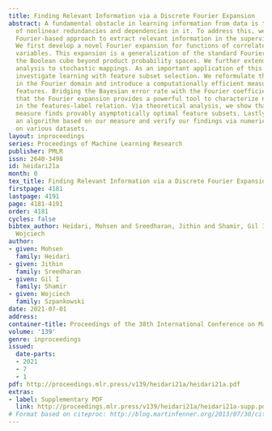 ```yaml
---
title: Finding Relevant Information via a Discrete Fourier Expansion
abstract: A fundamental obstacle in learning information from data is the presence
  of nonlinear redundancies and dependencies in it. To address this, we propose a
  Fourier-based approach to extract relevant information in the supervised setting.
  We first develop a novel Fourier expansion for functions of correlated binary random
  variables. This expansion is a generalization of the standard Fourier analysis on
  the Boolean cube beyond product probability spaces. We further extend our Fourier
  analysis to stochastic mappings. As an important application of this analysis, we
  investigate learning with feature subset selection. We reformulate this problem
  in the Fourier domain and introduce a computationally efficient measure for selecting
  features. Bridging the Bayesian error rate with the Fourier coefficients, we demonstrate
  that the Fourier expansion provides a powerful tool to characterize nonlinear dependencies
  in the features-label relation. Via theoretical analysis, we show that our proposed
  measure finds provably asymptotically optimal feature subsets. Lastly, we present
  an algorithm based on our measure and verify our findings via numerical experiments
  on various datasets.
layout: inproceedings
series: Proceedings of Machine Learning Research
publisher: PMLR
issn: 2640-3498
id: heidari21a
month: 0
tex_title: Finding Relevant Information via a Discrete Fourier Expansion
firstpage: 4181
lastpage: 4191
page: 4181-4191
order: 4181
cycles: false
bibtex_author: Heidari, Mohsen and Sreedharan, Jithin and Shamir, Gil I and Szpankowski,
  Wojciech
author:
- given: Mohsen
  family: Heidari
- given: Jithin
  family: Sreedharan
- given: Gil I
  family: Shamir
- given: Wojciech
  family: Szpankowski
date: 2021-07-01
address:
container-title: Proceedings of the 38th International Conference on Machine Learning
volume: '139'
genre: inproceedings
issued:
  date-parts:
  - 2021
  - 7
  - 1
pdf: http://proceedings.mlr.press/v139/heidari21a/heidari21a.pdf
extras:
- label: Supplementary PDF
  link: http://proceedings.mlr.press/v139/heidari21a/heidari21a-supp.pdf
# Format based on citeproc: http://blog.martinfenner.org/2013/07/30/citeproc-yaml-for-bibliographies/
---
```

